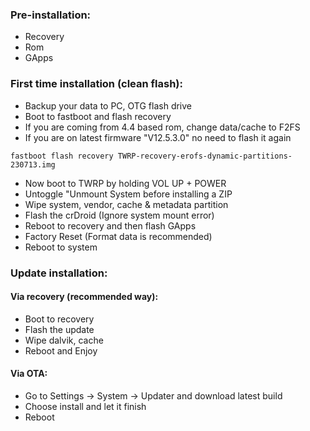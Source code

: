 ### Pre-installation:

* Recovery
* Rom
* GApps

### First time installation (clean flash):

* Backup your data to PC, OTG flash drive
* Boot to fastboot and flash recovery
* If you are coming from 4.4 based rom, change data/cache to F2FS
* If you are on latest firmware "V12.5.3.0" no need to flash it again

```
fastboot flash recovery TWRP-recovery-erofs-dynamic-partitions-230713.img
```
* Now boot to TWRP by holding VOL UP + POWER
* Untoggle "Unmount System before installing a ZIP
* Wipe system, vendor, cache & metadata partition
* Flash the crDroid (Ignore system mount error)
* Reboot to recovery and then flash GApps
* Factory Reset (Format data is recommended)
* Reboot to system

### Update installation:
#### Via recovery (recommended way):
* Boot to recovery
* Flash the update
* Wipe dalvik, cache
* Reboot and Enjoy

#### Via OTA:
* Go to Settings -> System -> Updater and download latest build
* Choose install and let it finish
* Reboot
